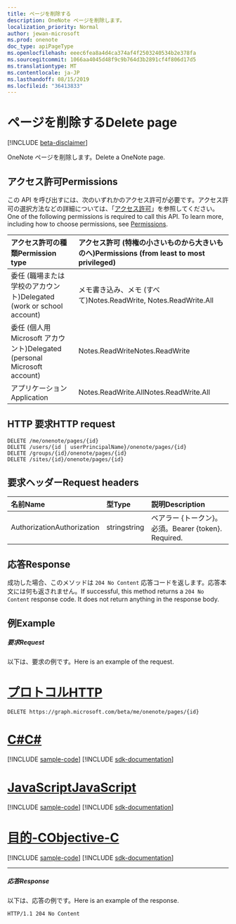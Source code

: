 ```yaml
---
title: ページを削除する
description: OneNote ページを削除します。
localization_priority: Normal
author: jewan-microsoft
ms.prod: onenote
doc_type: apiPageType
ms.openlocfilehash: eeec6fea8a4d4ca374af4f2503240534b2e378fa
ms.sourcegitcommit: 1066aa4045d48f9c9b764d3b2891cf4f806d17d5
ms.translationtype: MT
ms.contentlocale: ja-JP
ms.lasthandoff: 08/15/2019
ms.locfileid: "36413833"
---
```

# <a name="delete-page"></a><span data-ttu-id="03651-103">ページを削除する</span><span class="sxs-lookup"><span data-stu-id="03651-103">Delete page</span></span>

[!INCLUDE [beta-disclaimer](../../includes/beta-disclaimer.md)]

<span data-ttu-id="03651-104">OneNote ページを削除します。</span><span class="sxs-lookup"><span data-stu-id="03651-104">Delete a OneNote page.</span></span>
## <a name="permissions"></a><span data-ttu-id="03651-105">アクセス許可</span><span class="sxs-lookup"><span data-stu-id="03651-105">Permissions</span></span>
<span data-ttu-id="03651-p101">この API を呼び出すには、次のいずれかのアクセス許可が必要です。アクセス許可の選択方法などの詳細については、「[アクセス許可](/graph/permissions-reference)」を参照してください。</span><span class="sxs-lookup"><span data-stu-id="03651-p101">One of the following permissions is required to call this API. To learn more, including how to choose permissions, see [Permissions](/graph/permissions-reference).</span></span>

|<span data-ttu-id="03651-108">アクセス許可の種類</span><span class="sxs-lookup"><span data-stu-id="03651-108">Permission type</span></span>      | <span data-ttu-id="03651-109">アクセス許可 (特権の小さいものから大きいものへ)</span><span class="sxs-lookup"><span data-stu-id="03651-109">Permissions (from least to most privileged)</span></span>              |
|:--------------------|:---------------------------------------------------------|
|<span data-ttu-id="03651-110">委任 (職場または学校のアカウント)</span><span class="sxs-lookup"><span data-stu-id="03651-110">Delegated (work or school account)</span></span> | <span data-ttu-id="03651-111">メモ書き込み、メモ (すべて)</span><span class="sxs-lookup"><span data-stu-id="03651-111">Notes.ReadWrite, Notes.ReadWrite.All</span></span>    |
|<span data-ttu-id="03651-112">委任 (個人用 Microsoft アカウント)</span><span class="sxs-lookup"><span data-stu-id="03651-112">Delegated (personal Microsoft account)</span></span> | <span data-ttu-id="03651-113">Notes.ReadWrite</span><span class="sxs-lookup"><span data-stu-id="03651-113">Notes.ReadWrite</span></span>    |
|<span data-ttu-id="03651-114">アプリケーション</span><span class="sxs-lookup"><span data-stu-id="03651-114">Application</span></span> | <span data-ttu-id="03651-115">Notes.ReadWrite.All</span><span class="sxs-lookup"><span data-stu-id="03651-115">Notes.ReadWrite.All</span></span> |

## <a name="http-request"></a><span data-ttu-id="03651-116">HTTP 要求</span><span class="sxs-lookup"><span data-stu-id="03651-116">HTTP request</span></span>
<!-- { "blockType": "ignored" } -->
```http
DELETE /me/onenote/pages/{id}
DELETE /users/{id | userPrincipalName}/onenote/pages/{id}
DELETE /groups/{id}/onenote/pages/{id}
DELETE /sites/{id}/onenote/pages/{id}
```
## <a name="request-headers"></a><span data-ttu-id="03651-117">要求ヘッダー</span><span class="sxs-lookup"><span data-stu-id="03651-117">Request headers</span></span>
| <span data-ttu-id="03651-118">名前</span><span class="sxs-lookup"><span data-stu-id="03651-118">Name</span></span>       | <span data-ttu-id="03651-119">型</span><span class="sxs-lookup"><span data-stu-id="03651-119">Type</span></span> | <span data-ttu-id="03651-120">説明</span><span class="sxs-lookup"><span data-stu-id="03651-120">Description</span></span>|
|:---------------|:--------|:----------|
| <span data-ttu-id="03651-121">Authorization</span><span class="sxs-lookup"><span data-stu-id="03651-121">Authorization</span></span>  | <span data-ttu-id="03651-122">string</span><span class="sxs-lookup"><span data-stu-id="03651-122">string</span></span>  | <span data-ttu-id="03651-p102">ベアラー {トークン}。必須。</span><span class="sxs-lookup"><span data-stu-id="03651-p102">Bearer {token}. Required.</span></span> |

## <a name="response"></a><span data-ttu-id="03651-125">応答</span><span class="sxs-lookup"><span data-stu-id="03651-125">Response</span></span>

<span data-ttu-id="03651-p103">成功した場合、このメソッドは `204 No Content` 応答コードを返します。応答本文には何も返されません。</span><span class="sxs-lookup"><span data-stu-id="03651-p103">If successful, this method returns a `204 No Content` response code. It does not return anything in the response body.</span></span>

## <a name="example"></a><span data-ttu-id="03651-128">例</span><span class="sxs-lookup"><span data-stu-id="03651-128">Example</span></span>
##### <a name="request"></a><span data-ttu-id="03651-129">要求</span><span class="sxs-lookup"><span data-stu-id="03651-129">Request</span></span>
<span data-ttu-id="03651-130">以下は、要求の例です。</span><span class="sxs-lookup"><span data-stu-id="03651-130">Here is an example of the request.</span></span>

# <a name="httptabhttp"></a>[<span data-ttu-id="03651-131">プロトコル</span><span class="sxs-lookup"><span data-stu-id="03651-131">HTTP</span></span>](#tab/http)
<!-- {
  "blockType": "request",
  "name": "delete_page"
}-->
```http
DELETE https://graph.microsoft.com/beta/me/onenote/pages/{id}
```
# <a name="ctabcsharp"></a>[<span data-ttu-id="03651-132">C#</span><span class="sxs-lookup"><span data-stu-id="03651-132">C#</span></span>](#tab/csharp)
[!INCLUDE [sample-code](../includes/snippets/csharp/delete-page-csharp-snippets.md)]
[!INCLUDE [sdk-documentation](../includes/snippets/snippets-sdk-documentation-link.md)]

# <a name="javascripttabjavascript"></a>[<span data-ttu-id="03651-133">JavaScript</span><span class="sxs-lookup"><span data-stu-id="03651-133">JavaScript</span></span>](#tab/javascript)
[!INCLUDE [sample-code](../includes/snippets/javascript/delete-page-javascript-snippets.md)]
[!INCLUDE [sdk-documentation](../includes/snippets/snippets-sdk-documentation-link.md)]

# <a name="objective-ctabobjc"></a>[<span data-ttu-id="03651-134">目的-C</span><span class="sxs-lookup"><span data-stu-id="03651-134">Objective-C</span></span>](#tab/objc)
[!INCLUDE [sample-code](../includes/snippets/objc/delete-page-objc-snippets.md)]
[!INCLUDE [sdk-documentation](../includes/snippets/snippets-sdk-documentation-link.md)]

---

##### <a name="response"></a><span data-ttu-id="03651-135">応答</span><span class="sxs-lookup"><span data-stu-id="03651-135">Response</span></span>
<span data-ttu-id="03651-136">以下は、応答の例です。</span><span class="sxs-lookup"><span data-stu-id="03651-136">Here is an example of the response.</span></span>
<!-- {
  "blockType": "response",
  "truncated": true
} -->
```http
HTTP/1.1 204 No Content
```

<!-- uuid: 8fcb5dbc-d5aa-4681-8e31-b001d5168d79
2015-10-25 14:57:30 UTC -->
<!--
{
  "type": "#page.annotation",
  "description": "Delete page",
  "keywords": "",
  "section": "documentation",
  "tocPath": "",
  "suppressions": [
  ]
}
-->
